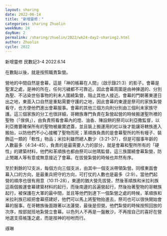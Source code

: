 ```yaml
---
layout: sharing
date: 2022-06-14
title: "新增靈修："
categories: sharing Zhuolin
weekNum: 24
dayNum: 2
permalink: /sharing/zhuolin/2022/wk24-day2-sharing2.html
author: Zhuolin
cycle: 2022
---  
```

新增靈修 民數記3-4
2022.6.14

在數點以後，就是按照職責紮營。

營地的中間自然是會幕，這是「神的帳幕在人間」（啟示錄21:3）的影子。會幕是聖潔之處，是神的所在，任何污穢都不可靠近。因此會幕周圍是由神揀選的、分別為聖、不沾染世俗事物的利未人圍繞紮營，阻止其他人接近。會幕的門朝著東邊日出之地，東面入口自然是重點需要守護的之地，因此會幕的東邊是祭司的家族紮營看守，也方便他們進出會幕服事。會幕的其他三個方向則分別由三個利未家族守護。這三個家族的分工也很詳細，哥轄族專門負責在紮營起營的時候搬運聖所裡的聖物（「傢俱」），由負責照看會幕內的燈、油香、陳設餅的祭司以利亞撒監督，以利亞撒要確保所有的聖物被嚴實遮蓋，並且裝上搬運用的杠以後才能讓哥轄族進入搬抬，以防他們不小心接觸了聖物而死；革順族負責的是會幕聖所的所有幔子、裝飾這一類的「軟性」物品；米拉利雖然總人數少（3:21-37），但是可服事年齡的人數最多（4:34-45），負責的是最需要人力的部分，就是會幕和聖所所有的「硬性」的建築材料，他們和革順族也都由祭司以他瑪監督。這三族圍繞會幕紮營，防止閒雜人等有意或無意接近了會幕。在拔營紮營的時候也井然有序。

至於剩餘的12支派，每個方向三個支派，由其中一個支派帶領紮營。同樣東面會幕入口的方向，是最重兵把守的方向，可打仗的人數也是最多（2:9）。當他們起營的順序也很有用意（10:11-28），東邊的猶大營先拔營，然後革順族和米拉利族這兩個搬運會幕建築材料的起行，而後南邊的呂遍營起行，然後抬著聖物的哥轄族起行，被保護在大軍的最中間，並且等他們到達下一個紮營之處的時候，革順族和米拉利族已經把會幕搭建好，他們可以馬上將聖物抬進去，祭司也可以很快開始會幕的服事。在哥轄族後面跟著以法蓮營，最後是但營。他們紮營的時候按照回放的次序，按部就班地紮營立會幕。以色列人不再是一盤散沙，不再按自己的喜好在營地選支搭帳篷之處，而是按神的吩咐而行。

琢琳
